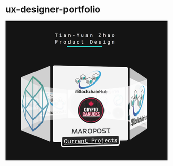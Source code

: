 # ux-designer-portfolio
![alt text](https://raw.githubusercontent.com/NickPax/ux-designer-portfolio/gh-pages/click.png)
